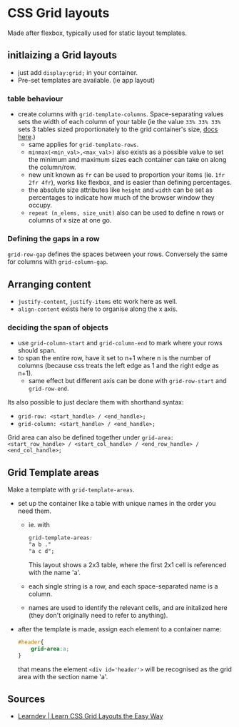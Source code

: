 # CSS Grid layouts

Made after flexbox, typically used for static layout templates.

## initlaizing a Grid layouts

- just add `display:grid;` in your container.
- Pre-set templates are available. (ie app layout)

### table behaviour

- create columns with `grid-template-columns`. Space-separating values sets the width of each column of your table (ie the value `33% 33% 33%` sets 3 tables sized proportionately to the grid container's size, [docs here](https://developer.mozilla.org/en-US/docs/Web/CSS/grid-template-columns).)
    - same applies for `grid-template-rows`.
    - `minmax(<min_val>,<max_val>)` also exists as a possible value to set the minimum and maximum sizes each container can take on along the column/row.
    - new unit known as `fr` can be used to proportion your items (ie. `1fr 2fr 4fr`), works like flexbox, and is easier than defining percentages.
    - the absolute size attributes like `height` and `width` can be set as percentages to indicate how much of the browser window they occupy.
    - `repeat (n_elems, size_unit)` also can be used to define n rows or columns of x size at one go.

### Defining the gaps in a row

`grid-row-gap` defines the spaces between your rows. Conversely the same for columns with `grid-column-gap`.

## Arranging content

- `justify-content`, `justify-items` etc work here as well.
- `align-content` exists here to organise along the x axis.

### deciding the span of objects

- use `grid-column-start` and `grid-column-end` to mark where your rows should span.
- to span the entire row, have it set to n+1 where n is the number of columns (because css treats the left edge as 1 and the right edge as n+1).
    - same effect but different axis can be done with `grid-row-start` and `grid-row-end`.

Its also possible to just declare them with shorthand syntax:

- `grid-row: <start_handle> / <end_handle>;`
- `grid-column: <start_handle> / <end_handle>;`

Grid area can also be defined together under ``grid-area: <start_row_handle> / <start_col_handle> / <end_row_handle> / <end_col_handle>;``

## Grid Template areas

Make a template with `grid-template-areas`.

- set up the container like a table with unique names in the order you need them.
    - ie. with

        ```css
        grid-template-areas:
        "a b ."
        "a c d";
        ```

        This layout shows a 2x3 table, where the first 2x1 cell is referenced with the name 'a'.

    - each single string is a row, and each space-separated name is a column.
    - names are used to identify the relevant cells, and are initalized here (they don't originally need to refer to anything).
- after the template is made, assign each element to a container name:

    ```css
    #header{
        grid-area:a;
    }
    ```

    that means the element `<div id='header'>` will be recognised as the grid area with the section name 'a'.

## Sources

- [Learndev | Learn CSS Grid Layouts the Easy Way](https://youtu.be/eHaZlFcGl6k?si=etRvzfTAHb6bV-09)

